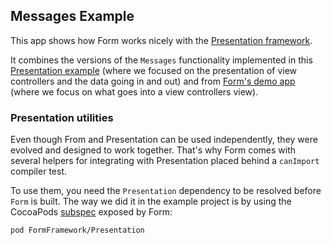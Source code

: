 ## Messages Example

This app shows how Form works nicely with the [Presentation framework](https://github.com/iZettle/Presentation).

It combines the versions of the `Messages` functionality implemented in this [Presentation example](https://github.com/iZettle/Presentation/tree/master/Examples/Messages) (where we focused on the presentation of view controllers and the data going in and out) and from [Form's demo app](https://github.com/iZettle/Form/blob/master/Examples/Demo/Example/Messages.swift) (where we focus on what goes into a view controllers view).

### Presentation utilities
Even though From and Presentation can be used independently, they were evolved and designed to work together. That's why Form comes with several helpers for integrating with Presentation placed behind a `canImport` compiler test.

To use them, you need the `Presentation` dependency to be resolved before `Form` is built. The way we did it in the example project is by using the CocoaPods [subspec](https://guides.cocoapods.org/syntax/podspec.html#subspec) exposed by Form:
```
pod FormFramework/Presentation
```

